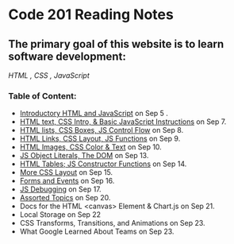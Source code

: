 
# Code 201 Reading Notes


## The primary goal of this website is to learn software development:
*HTML , CSS , JavaScript*

### Table of Content:

* [Introductory HTML and JavaScript](https://alaanaldous.github.io/201reading-notes/read01) on Sep 5 .
* [HTML text, CSS Intro, & Basic JavaScript Instructions](https://alaanaldous.github.io/201reading-notes/class-02) on Sep 7.
* [HTML lists, CSS Boxes, JS Control Flow](https://alaanaldous.github.io/201reading-notes/read03/read-03) on Sep 8. 
* [HTML Links, CSS Layout, JS Functions](https://alaanaldous.github.io/201reading-notes/read-04/read-04) on Sep 9. 
* [HTML Images, CSS Color & Text](https://alaanaldous.github.io/201reading-notes/read-05/read-05)  on Sep 10. 
* [JS Object Literals, The DOM](https://alaanaldous.github.io/201reading-notes/read-06/) on Sep 13. 
* [HTML Tables; JS Constructor Functions](https://alaanaldous.github.io/201reading-notes/read-07/) on Sep 14. 
* [More CSS Layout](https://alaanaldous.github.io/201reading-notes/read-08/)  on Sep 15. 
* [Forms and Events](https://alaanaldous.github.io/201reading-notes/read-09/)  on Sep 16. 
* [JS Debugging](https://alaanaldous.github.io/201reading-notes/read-10/)  on Sep 17. 
* [Assorted Topics](https://alaanaldous.github.io/201reading-notes/read-11/)  on Sep 20. 
* Docs for the HTML \<canvas> Element & Chart.js on Sep 21. 
* Local Storage on Sep 22 
* CSS Transforms, Transitions, and Animations on Sep 23.  
* What Google Learned About Teams on Sep 23. 
